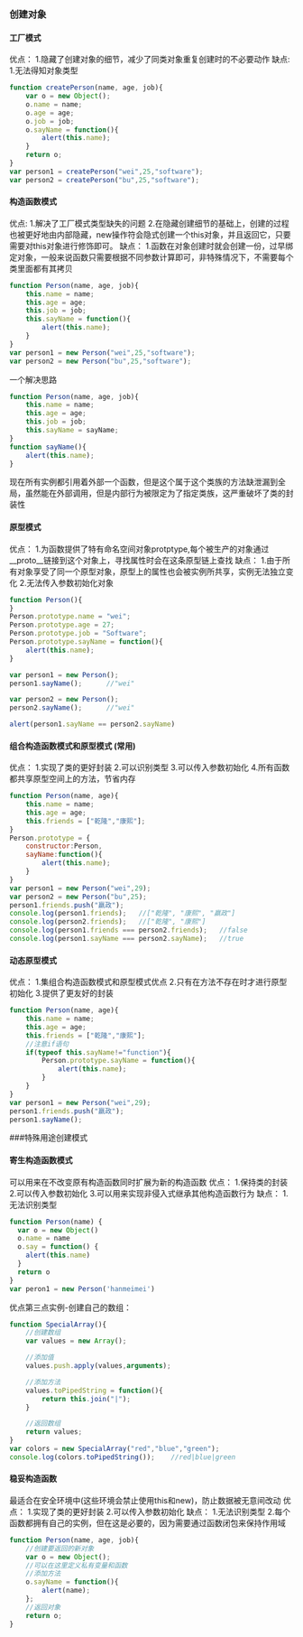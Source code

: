 ### 创建对象

#### 工厂模式
优点：
1.隐藏了创建对象的细节，减少了同类对象重复创建时的不必要动作
缺点:
1.无法得知对象类型
```js
function createPerson(name, age, job){
    var o = new Object();
    o.name = name;
    o.age = age;
    o.job = job;
    o.sayName = function(){
        alert(this.name);
    }
    return o;
}
var person1 = createPerson("wei",25,"software");
var person2 = createPerson("bu",25,"software");
```
#### 构造函数模式
优点:
1.解决了工厂模式类型缺失的问题
2.在隐藏创建细节的基础上，创建的过程也被更好地由内部隐藏，new操作符会隐式创建一个this对象，并且返回它，只要需要对this对象进行修饰即可。
缺点：
1.函数在对象创建时就会创建一份，过早绑定对象，一般来说函数只需要根据不同参数计算即可，非特殊情况下，不需要每个类里面都有其拷贝
```js
function Person(name, age, job){
    this.name = name;
    this.age = age;
    this.job = job;
    this.sayName = function(){
        alert(this.name);
    }
}
var person1 = new Person("wei",25,"software");
var person2 = new Person("bu",25,"software");
```
一个解决思路
```js
function Person(name, age, job){
    this.name = name;
    this.age = age;
    this.job = job;
    this.sayName = sayName;
}
function sayName(){
    alert(this.name);
}
```
现在所有实例都引用着外部一个函数，但是这个属于这个类族的方法缺泄漏到全局，虽然能在外部调用，但是内部行为被限定为了指定类族，这严重破坏了类的封装性

#### 原型模式
优点：
1.为函数提供了特有命名空间对象protptype,每个被生产的对象通过__proto__链接到这个对象上，寻找属性时会在这条原型链上查找
缺点：
1.由于所有对象享受了同一个原型对象，原型上的属性也会被实例所共享，实例无法独立变化
2.无法传入参数初始化对象
```js
function Person(){
}
Person.prototype.name = "wei";
Person.prototype.age = 27;
Person.prototype.job = "Software";
Person.prototype.sayName = function(){
    alert(this.name);
}

var person1 = new Person();
person1.sayName();      //"wei"

var person2 = new Person();
person2.sayName();      //"wei"

alert(person1.sayName == person2.sayName)
```

#### 组合构造函数模式和原型模式 (常用)
优点：
1.实现了类的更好封装
2.可以识别类型
3.可以传入参数初始化
4.所有函数都共享原型空间上的方法，节省内存
```js
function Person(name, age){
    this.name = name;
    this.age = age;
    this.friends = ["乾隆","康熙"];
}
Person.prototype = {
    constructor:Person,
    sayName:function(){
        alert(this.name);
    }
}
var person1 = new Person("wei",29);
var person2 = new Person("bu",25);
person1.friends.push("嬴政");
console.log(person1.friends);   //["乾隆", "康熙", "嬴政"]
console.log(person2.friends);   //["乾隆", "康熙"]
console.log(person1.friends === person2.friends);   //false
console.log(person1.sayName === person2.sayName);   //true
```

#### 动态原型模式
优点：
1.集组合构造函数模式和原型模式优点
2.只有在方法不存在时才进行原型初始化
3.提供了更友好的封装
```js
function Person(name, age){
    this.name = name;
    this.age = age;
    this.friends = ["乾隆","康熙"];
    //注意if语句
    if(typeof this.sayName!="function"){
        Person.prototype.sayName = function(){
            alert(this.name);
        }
    }
}
var person1 = new Person("wei",29);
person1.friends.push("嬴政");
person1.sayName();
```

###特殊用途创建模式

#### 寄生构造函数模式
可以用来在不改变原有构造函数同时扩展为新的构造函数
优点：
1.保持类的封装
2.可以传入参数初始化
3.可以用来实现非侵入式继承其他构造函数行为
缺点：
1.无法识别类型
```js
function Person(name) {
  var o = new Object()
  o.name = name
  o.say = function() {
    alert(this.name)
  }
  return o
}
var peron1 = new Person('hanmeimei')
```
优点第三点实例-创建自己的数组：
```js
function SpecialArray(){
    //创建数组
    var values = new Array();

    //添加值
    values.push.apply(values,arguments);

    //添加方法
    values.toPipedString = function(){
        return this.join("|");
    }

    //返回数组
    return values;
}
var colors = new SpecialArray("red","blue","green");
console.log(colors.toPipedString());    //red|blue|green
```

#### 稳妥构造函数
最适合在安全环境中(这些环境会禁止使用this和new)，防止数据被无意间改动
优点：
1.实现了类的更好封装
2.可以传入参数初始化
缺点：
1.无法识别类型
2.每个函数都拥有自己的实例，但在这是必要的，因为需要通过函数闭包来保持作用域
```js
function Person(name, age, job){
    //创建要返回的新对象
    var o = new Object();
    //可以在这里定义私有变量和函数
    //添加方法
    o.sayName = function(){
        alert(name);
    };
    //返回对象
    return o;
}
```
